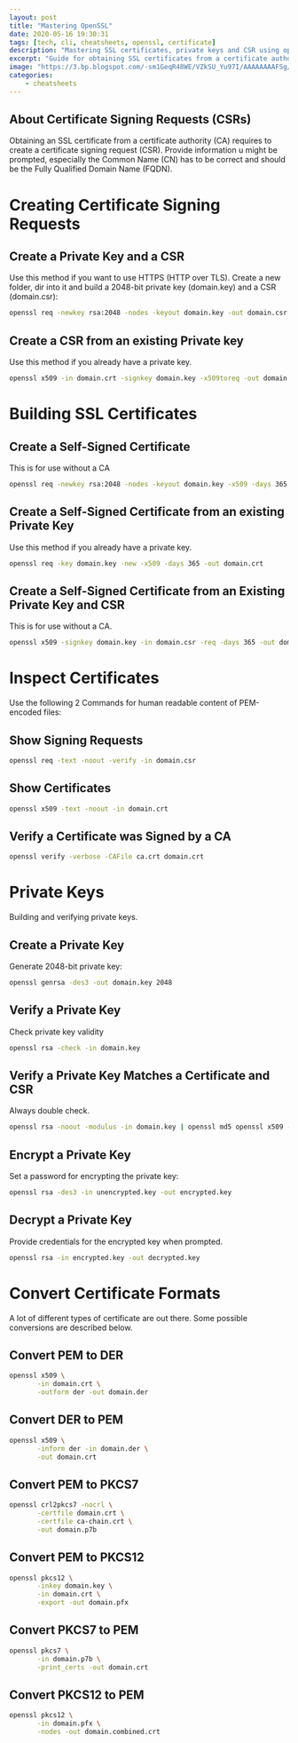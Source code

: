 ```yaml
---
layout: post
title: "Mastering OpenSSL"
date: 2020-05-16 19:30:31
tags: [tech, cli, cheatsheets, openssl, certificate]
description: "Mastering SSL certificates, private keys and CSR using openSSL."
excerpt: "Guide for obtaining SSL certificates from a certificate authority"
image: "https://3.bp.blogspot.com/-sm1GeqR48WE/VZkSU_Yu97I/AAAAAAAAFSg/OVrc3zpXwNc/s1600/openssl.png"
categories:
    - cheatsheets
---
```


## About Certificate Signing Requests (CSRs)

Obtaining an SSL certificate from a certificate authority (CA) requires to create a certificate signing request (CSR). Provide information u might be prompted, especially the Common Name (CN) has to be correct and should be the Fully Qualified Domain Name (FQDN).

# Creating Certificate Signing Requests

## Create a Private Key and a CSR

Use this method if you want to use HTTPS (HTTP over TLS). Create a new folder, dir into it and build a 2048-bit private key (domain.key) and a CSR (domain.csr):

```bash
openssl req -newkey rsa:2048 -nodes -keyout domain.key -out domain.csr
```

## Create a CSR from an existing Private key

Use this method if you already have a private key.

```bash
openssl x509 -in domain.crt -signkey domain.key -x509toreq -out domain.csr
```

# Building SSL Certificates

## Create a Self-Signed Certificate

This is for use without a CA

```bash
openssl req -newkey rsa:2048 -nodes -keyout domain.key -x509 -days 365 -out domain.crt
```

## Create a Self-Signed Certificate from an existing Private Key

Use this method if you already have a private key.

```bash
openssl req -key domain.key -new -x509 -days 365 -out domain.crt
```

## Create a Self-Signed Certificate from an Existing Private Key and CSR

This is for use without a CA.

```bash
openssl x509 -signkey domain.key -in domain.csr -req -days 365 -out domain.crt  openssl x509 -signkey domain.key -in domain.csr -req -days 365 -out domain.crt
```

# Inspect Certificates

Use the following 2 Commands for human readable content of PEM-encoded files:

## Show Signing Requests

```bash
openssl req -text -noout -verify -in domain.csr
```

## Show Certificates

```bash
openssl x509 -text -noout -in domain.crt
```

## Verify a Certificate was Signed by a CA

```bash
openssl verify -verbose -CAFile ca.crt domain.crt
```

# Private Keys

Building and verifying private keys.

## Create a Private Key

Generate 2048-bit private key:

```bash
openssl genrsa -des3 -out domain.key 2048
```

## Verify a Private Key

Check private key validity

```bash
openssl rsa -check -in domain.key
```

## Verify a Private Key Matches a Certificate and CSR

Always double check.

```bash
openssl rsa -noout -modulus -in domain.key | openssl md5 openssl x509 -noout -modulus -in domain.crt | openssl md5 openssl req -noout -modulus -in domain.csr | openssl md5
```

## Encrypt a Private Key

Set a password for encrypting the private key:

```bash
openssl rsa -des3 -in unencrypted.key -out encrypted.key
```

## Decrypt a Private Key

Provide credentials for the encrypted key when prompted.

```bash
openssl rsa -in encrypted.key -out decrypted.key
```

# Convert Certificate Formats

A lot of different types of certificate are out there. Some possible conversions are described below.

## Convert PEM to DER

```bash
openssl x509 \
       -in domain.crt \
       -outform der -out domain.der
```

## Convert DER to PEM

```bash
openssl x509 \
       -inform der -in domain.der \
       -out domain.crt
```

## Convert PEM to PKCS7

```bash
openssl crl2pkcs7 -nocrl \
       -certfile domain.crt \
       -certfile ca-chain.crt \
       -out domain.p7b
```

## Convert PEM to PKCS12

```bash
openssl pkcs12 \
       -inkey domain.key \
       -in domain.crt \
       -export -out domain.pfx
```

## Convert PKCS7 to PEM

```bash
openssl pkcs7 \
       -in domain.p7b \
       -print_certs -out domain.crt
```

## Convert PKCS12 to PEM

```bash
openssl pkcs12 \
       -in domain.pfx \
       -nodes -out domain.combined.crt
```
